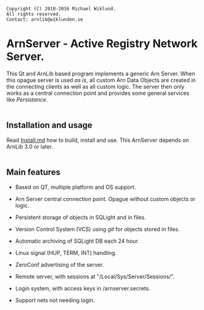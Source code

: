     Copyright (C) 2010-2016 Michael Wiklund.
    All rights reserved.
    Contact: arnlib@wiklunden.se

# ArnServer - Active Registry Network Server.

This Qt and ArnLib based program implements a generic Arn Server.
When this opague server is used _as is_, all custom Arn Data Objects are created in the
connecting clients as well as all custom logic.
The server then only works as a central connection point and provides some general
services like _Persistance_.
<Br><Br>


## Installation and usage

Read [Install.md](Install.md) how to build, install and use.
This ArnServer depends on ArnLib 3.0 or later.
<Br><Br>


## Main features

* Based on QT, multiple platform and OS support.

* Arn Server central connection point. Opague without custom objects or logic.

* Persistent storage of objects in SQLight and in files.

* Version Control System (VCS) using _git_ for objects stored in files.

* Automatic archiving of SQLight DB each 24 hour.

* Linux signal (HUP, TERM, INT) handling.

* ZeroConf advertising of the server.

* Remote server, with sessions at "/Local/Sys/Server/Sessions/".

* Login system, with access keys in <configdir>/arnserver.secrets.

* Support nets not needing login.

